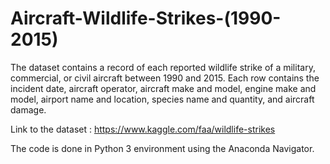 # Aircraft-Wildlife-Strikes-(1990-2015)

The dataset contains a record of each reported wildlife strike of a military, commercial, or civil aircraft between 1990 and 2015. Each row contains the incident date, aircraft operator, aircraft make and model, engine make and model, airport name and location, species name and quantity, and aircraft damage.

Link to the dataset : https://www.kaggle.com/faa/wildlife-strikes

The code is done in Python 3 environment using the Anaconda Navigator.
